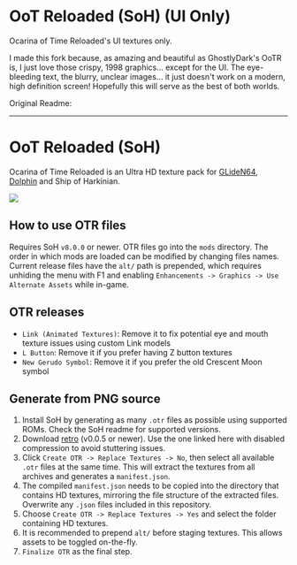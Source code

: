 # OoT Reloaded (SoH) (UI Only)
Ocarina of Time Reloaded's UI textures only.

I made this fork because, as amazing and beautiful as GhostlyDark's OoTR is, I just love those crispy, 1998 graphics... except for the UI. The eye-bleeding text, the blurry, unclear images... it just doesn't work on a modern, high definition screen! Hopefully this will serve as the best of both worlds.

Original Readme:

---

# OoT Reloaded (SoH)
Ocarina of Time Reloaded is an Ultra HD texture pack for [GLideN64](https://github.com/GhostlyDark/OoT-Reloaded), [Dolphin](https://github.com/GhostlyDark/OoT-Reloaded-Dolphin) and Ship of Harkinian.

![](/oot-reloaded-soh.jpg)


## How to use OTR files
Requires SoH `v8.0.0` or newer. OTR files go into the `mods` directory. The order in which mods are loaded can be modified by changing files names. Current release files have the `alt/` path is prepended, which requires unhiding the menu with F1 and enabling `Enhancements -> Graphics -> Use Alternate Assets` while in-game.


## OTR releases
- `Link (Animated Textures)`: Remove it to fix potential eye and mouth texture issues using custom Link models
- `L Button`: Remove it if you prefer having Z button textures
- `New Gerudo Symbol`: Remove it if you prefer the old Crescent Moon symbol


## Generate from PNG source
1. Install SoH by generating as many `.otr` files as possible using supported ROMs. Check the SoH readme for supported versions.
2. Download [retro](https://github.com/GhostlyDark/retro/releases) (v0.0.5 or newer). Use the one linked here with disabled compression to avoid stuttering issues.
3. Click `Create OTR -> Replace Textures -> No`, then select all available `.otr` files at the same time. This will extract the textures from all archives and generates a `manifest.json`.
4. The compiled `manifest.json` needs to be copied into the directory that contains HD textures, mirroring the file structure of the extracted files. Overwrite any `.json` files included in this repository.
5. Choose `Create OTR -> Replace Textures -> Yes` and select the folder containing HD textures.
6. It is recommended to prepend `alt/` before staging textures. This allows assets to be toggled on-the-fly.
7. `Finalize OTR` as the final step.
